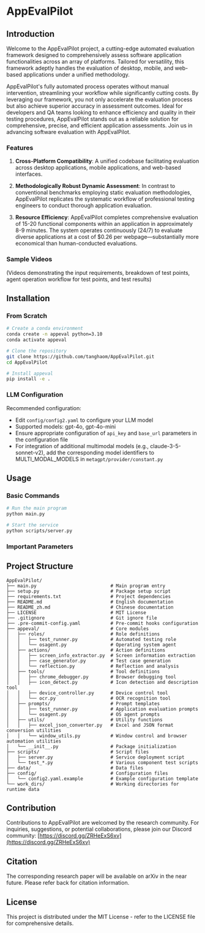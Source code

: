 # AppEvalPilot

## Introduction

Welcome to the AppEvalPilot project, a cutting-edge automated evaluation framework designed to comprehensively assess software application functionalities across an array of platforms. Tailored for versatility, this framework adeptly handles the evaluation of desktop, mobile, and web-based applications under a unified methodology. 

AppEvalPilot's fully automated process operates without manual intervention, streamlining your workflow while significantly cutting costs. By leveraging our framework, you not only accelerate the evaluation process but also achieve superior accuracy in assessment outcomes. Ideal for developers and QA teams looking to enhance efficiency and quality in their testing procedures, AppEvalPilot stands out as a reliable solution for comprehensive, precise, and efficient application assessments. Join us in advancing software evaluation with AppEvalPilot.

### Features

1. **Cross-Platform Compatibility**: A unified codebase facilitating evaluation across desktop applications, mobile applications, and web-based interfaces.
   
2. **Methodologically Robust Dynamic Assessment**: In contrast to conventional benchmarks employing static evaluation methodologies, AppEvalPilot replicates the systematic workflow of professional testing engineers to conduct thorough application evaluation.
   
3. **Resource Efficiency**: AppEvalPilot completes comprehensive evaluation of 15-20 functional components within an application in approximately 8-9 minutes. The system operates continuously (24/7) to evaluate diverse applications at a cost of $0.26 per webpage—substantially more economical than human-conducted evaluations.

### Sample Videos

(Videos demonstrating the input requirements, breakdown of test points, agent operation workflow for test points, and test results)

## Installation

### From Scratch

```bash
# Create a conda environment
conda create -n appeval python=3.10
conda activate appeval

# Clone the repository
git clone https://github.com/tanghaom/AppEvalPilot.git
cd AppEvalPilot

# Install appeval
pip install -e .
```

### LLM Configuration

Recommended configuration:
- Edit `config/config2.yaml` to configure your LLM model
- Supported models: gpt-4o, gpt-4o-mini 
- Ensure appropriate configuration of `api_key` and `base_url` parameters in the configuration file
- For integration of additional multimodal models (e.g., claude-3-5-sonnet-v2), add the corresponding model identifiers to MULTI_MODAL_MODELS in `metagpt/provider/constant.py`

## Usage

### Basic Commands

```bash
# Run the main program
python main.py

# Start the service
python scripts/server.py
```

### Important Parameters


## Project Structure

```
AppEvalPilot/
├── main.py                           # Main program entry
├── setup.py                          # Package setup script
├── requirements.txt                  # Project dependencies
├── README.md                         # English documentation
├── README_zh.md                      # Chinese documentation
├── LICENSE                           # MIT License
├── .gitignore                        # Git ignore file
├── .pre-commit-config.yaml           # Pre-commit hooks configuration
├── appeval/                          # Core modules
│   ├── roles/                        # Role definitions
│   │   ├── test_runner.py            # Automated testing role
│   │   └── osagent.py                # Operating system agent
│   ├── actions/                      # Action definitions
│   │   ├── screen_info_extractor.py  # Screen information extraction
│   │   ├── case_generator.py         # Test case generation
│   │   └── reflection.py             # Reflection and analysis
│   ├── tools/                        # Tool definitions
│   │   ├── chrome_debugger.py        # Browser debugging tool
│   │   ├── icon_detect.py            # Icon detection and description tool
│   │   ├── device_controller.py      # Device control tool
│   │   └── ocr.py                    # OCR recognition tool
│   ├── prompts/                      # Prompt templates
│   │   ├── test_runner.py            # Application evaluation prompts
│   │   └── osagent.py                # OS agent prompts
│   ├── utils/                        # Utility functions
│   │   ├── excel_json_converter.py   # Excel and JSON format conversion utilities
│   │   └── window_utils.py           # Window control and browser automation utilities
│   └── __init__.py                   # Package initialization
├── scripts/                          # Script files
│   ├── server.py                     # Service deployment script
│   └── test_*.py                     # Various component test scripts
├── data/                             # Data files
├── config/                           # Configuration files
│   └── config2.yaml.example          # Example configuration template
└── work_dirs/                        # Working directories for runtime data
```

## Contribution

Contributions to AppEvalPilot are welcomed by the research community. For inquiries, suggestions, or potential collaborations, please join our Discord community: [https://discord.gg/ZRHeExS6xv](https://discord.gg/ZRHeExS6xv)

## Citation

The corresponding research paper will be available on arXiv in the near future. Please refer back for citation information.

## License

This project is distributed under the MIT License - refer to the LICENSE file for comprehensive details.
